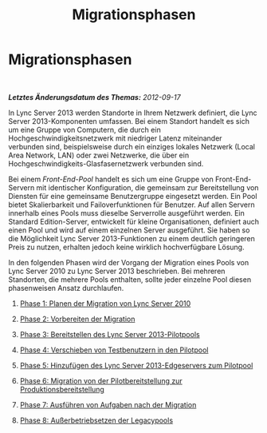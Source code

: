 ﻿---
title: Migrationsphasen
TOCTitle: Migrationsphasen
ms:assetid: cb7747ba-b872-42ca-ab41-76e3c4e77d06
ms:mtpsurl: https://technet.microsoft.com/de-de/library/JJ205336(v=OCS.15)
ms:contentKeyID: 49295418
ms.date: 05/19/2016
mtps_version: v=OCS.15
ms.translationtype: HT
---

# Migrationsphasen

 

_**Letztes Änderungsdatum des Themas:** 2012-09-17_

In Lync Server 2013 werden Standorte in Ihrem Netzwerk definiert, die Lync Server 2013-Komponenten umfassen. Bei einem Standort handelt es sich um eine Gruppe von Computern, die durch ein Hochgeschwindigkeitsnetzwerk mit niedriger Latenz miteinander verbunden sind, beispielsweise durch ein einziges lokales Netzwerk (Local Area Network, LAN) oder zwei Netzwerke, die über ein Hochgeschwindigkeits-Glasfasernetzwerk verbunden sind.

Bei einem *Front-End-Pool* handelt es sich um eine Gruppe von Front-End-Servern mit identischer Konfiguration, die gemeinsam zur Bereitstellung von Diensten für eine gemeinsame Benutzergruppe eingesetzt werden. Ein Pool bietet Skalierbarkeit und Failoverfunktionen für Benutzer. Auf allen Servern innerhalb eines Pools muss dieselbe Serverrolle ausgeführt werden. Ein Standard Edition-Server, entwickelt für kleine Organisationen, definiert auch einen Pool und wird auf einem einzelnen Server ausgeführt. Sie haben so die Möglichkeit Lync Server 2013-Funktionen zu einem deutlich geringeren Preis zu nutzen, erhalten jedoch keine wirklich hochverfügbare Lösung.

In den folgenden Phasen wird der Vorgang der Migration eines Pools von Lync Server 2010 zu Lync Server 2013 beschrieben. Bei mehreren Standorten, die mehrere Pools enthalten, sollte jeder einzelne Pool diesen phasenweisen Ansatz durchlaufen.

1.  [Phase 1: Planen der Migration von Lync Server 2010](phase-1-plan-your-migration-from-lync-server-2010.md)

2.  [Phase 2: Vorbereiten der Migration](phase-2-prepare-for-migration.md)

3.  [Phase 3: Bereitstellen des Lync Server 2013-Pilotpools](phase-3-deploy-lync-server-2013-pilot-pool.md)

4.  [Phase 4: Verschieben von Testbenutzern in den Pilotpool](phase-4-move-test-users-to-the-pilot-pool.md)

5.  [Phase 5: Hinzufügen des Lync Server 2013-Edgeservers zum Pilotpool](phase-5-add-lync-server-2013-edge-server-to-pilot-pool.md)

6.  [Phase 6: Migration von der Pilotbereitstellung zur Produktionsbereitstellung](phase-6-move-from-pilot-deployment-into-production.md)

7.  [Phase 7: Ausführen von Aufgaben nach der Migration](phase-7-complete-post-migration-tasks.md)

8.  [Phase 8: Außerbetriebsetzen der Legacypools](phase-8-decommission-legacy-pools.md)


